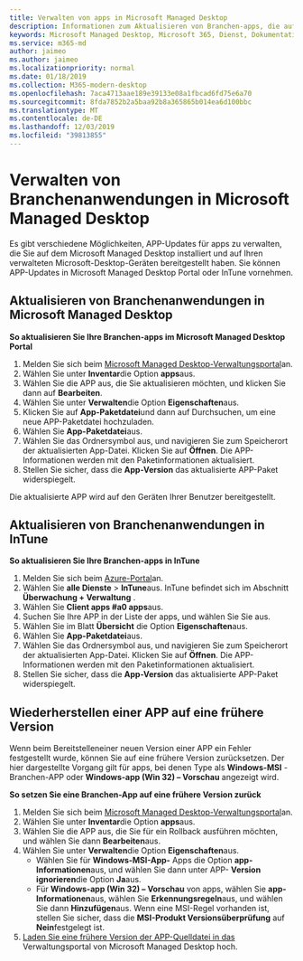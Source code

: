 ```yaml
---
title: Verwalten von apps in Microsoft Managed Desktop
description: Informationen zum Aktualisieren von Branchen-apps, die auf Microsoft Managed Desktop-Geräten bereitgestellt werden
keywords: Microsoft Managed Desktop, Microsoft 365, Dienst, Dokumentation
ms.service: m365-md
author: jaimeo
ms.author: jaimeo
ms.localizationpriority: normal
ms.date: 01/18/2019
ms.collection: M365-modern-desktop
ms.openlocfilehash: 7aca4713aae189e39133e08a1fbcad6fd75e6a70
ms.sourcegitcommit: 8fda7852b2a5baa92b8a365865b014ea6d100bbc
ms.translationtype: MT
ms.contentlocale: de-DE
ms.lasthandoff: 12/03/2019
ms.locfileid: "39813855"
---
```

# <a name="manage-line-of-business-apps-in-microsoft-managed-desktop"></a>Verwalten von Branchenanwendungen in Microsoft Managed Desktop

<!--Application management -->

Es gibt verschiedene Möglichkeiten, APP-Updates für apps zu verwalten, die Sie auf dem Microsoft Managed Desktop installiert und auf Ihren verwalteten Microsoft-Desktop-Geräten bereitgestellt haben. Sie können APP-Updates in Microsoft Managed Desktop Portal oder InTune vornehmen. 

<span id="update-app-mmd" />

## <a name="update-line-of-business-apps-in-microsoft-managed-desktop"></a>Aktualisieren von Branchenanwendungen in Microsoft Managed Desktop

**So aktualisieren Sie Ihre Branchen-apps im Microsoft Managed Desktop Portal**
1. Melden Sie sich beim [Microsoft Managed Desktop-Verwaltungsportal](https://aka.ms/mmdportal)an.
2. Wählen Sie unter **Inventar**die Option **apps**aus.  
3. Wählen Sie die APP aus, die Sie aktualisieren möchten, und klicken Sie dann auf **Bearbeiten**.
4. Wählen Sie unter **Verwalten**die Option **Eigenschaften**aus. 
5. Klicken Sie auf **App-Paketdatei**und dann auf Durchsuchen, um eine neue APP-Paketdatei hochzuladen.
6. Wählen Sie **App-Paketdatei**aus.
7. Wählen Sie das Ordnersymbol aus, und navigieren Sie zum Speicherort der aktualisierten App-Datei. Klicken Sie auf **Öffnen**. Die APP-Informationen werden mit den Paketinformationen aktualisiert.
8. Stellen Sie sicher, dass die **App-Version** das aktualisierte APP-Paket widerspiegelt. 

Die aktualisierte APP wird auf den Geräten Ihrer Benutzer bereitgestellt.

<span id="update-app-intune" />

## <a name="update-line-of-business-apps-in-intune"></a>Aktualisieren von Branchenanwendungen in InTune

**So aktualisieren Sie Ihre Branchen-apps in InTune**
1. Melden Sie sich beim [Azure-Portal](https://portal.azure.com)an.
2. Wählen Sie **alle Dienste** > **InTune**aus. InTune befindet sich im Abschnitt **Überwachung + Verwaltung** .
3. Wählen Sie **Client apps #a0 apps**aus.
4. Suchen Sie Ihre APP in der Liste der apps, und wählen Sie Sie aus.
5. Wählen Sie im Blatt **Übersicht** die Option **Eigenschaften**aus.
6. Wählen Sie **App-Paketdatei**aus.
7. Wählen Sie das Ordnersymbol aus, und navigieren Sie zum Speicherort der aktualisierten App-Datei. Klicken Sie auf **Öffnen**. Die APP-Informationen werden mit den Paketinformationen aktualisiert.
8. Stellen Sie sicher, dass die **App-Version** das aktualisierte APP-Paket widerspiegelt.

<span id="roll-back-app-mmd" />

## <a name="roll-back-an-app-to-a-previous-version"></a>Wiederherstellen einer APP auf eine frühere Version

Wenn beim Bereitstelleneiner neuen Version einer APP ein Fehler festgestellt wurde, können Sie auf eine frühere Version zurücksetzen. Der hier dargestellte Vorgang gilt für apps, bei denen Type als **Windows-MSI** -Branchen-APP oder **Windows-app (Win 32) – Vorschau** angezeigt wird.

**So setzen Sie eine Branchen-App auf eine frühere Version zurück**

1. Melden Sie sich beim [Microsoft Managed Desktop-Verwaltungsportal](https://aka.ms/mmdportal)an.
2. Wählen Sie unter **Inventar**die Option **apps**aus.  
3. Wählen Sie die APP aus, die Sie für ein Rollback ausführen möchten, und wählen Sie dann **Bearbeiten**aus.
4. Wählen Sie unter **Verwalten**die Option **Eigenschaften**aus. 
    - Wählen Sie für **Windows-MSI-App-** Apps die Option **app-Informationen**aus, und wählen Sie dann unter APP- **Version ignorieren**die Option **Ja**aus.
    - Für **Windows-app (Win 32) – Vorschau** von apps, wählen Sie **app-Informationen**aus, wählen Sie **Erkennungsregeln**aus, und wählen Sie dann **Hinzufügen**aus. 
    Wenn eine MSI-Regel vorhanden ist, stellen Sie sicher, dass die **MSI-Produkt Versionsüberprüfung** auf **Nein**festgelegt ist.
5. [Laden Sie eine frühere Version der APP-Quelldatei in das](../get-started/deploy-apps.md) Verwaltungsportal von Microsoft Managed Desktop hoch.  

